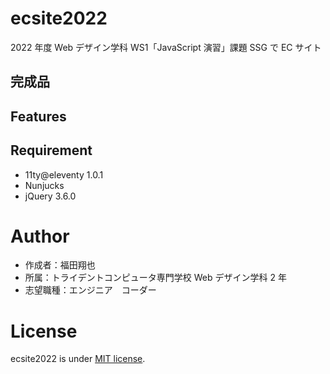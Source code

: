 # ecsite2022

<!-- 初期データは削除します。 -->

2022 年度 Web デザイン学科 WS1「JavaScript 演習」課題 SSG で EC サイト

## 完成品

<!-- 完成後、ここにURLを貼ってください。-->

## Features

<!-- セールスポイントや差別化などを説明する。-->

## Requirement

- 11ty@eleventy 1.0.1
- Nunjucks
- jQuery 3.6.0

# Author

- 作成者：福田翔也
- 所属：トライデントコンピュータ専門学校 Web デザイン学科 2 年
- 志望職種：エンジニア　コーダー

# License

ecsite2022 is under [MIT license](https://en.wikipedia.org/wiki/MIT_License).
